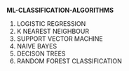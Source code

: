 **ML-CLASSIFICATION-ALGORITHMS**

1) LOGISTIC REGRESSION
2) K NEAREST NEIGHBOUR
3) SUPPORT VECTOR MACHINE
4) NAIVE BAYES
5) DECISON TREES
6) RANDOM FOREST CLASSIFICATION
